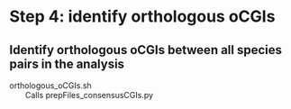 # Step 4: identify orthologous oCGIs

## Identify orthologous oCGIs between all species pairs in the analysis
orthologous_oCGIs.sh  
&emsp;&emsp;Calls prepFiles_consensusCGIs.py
